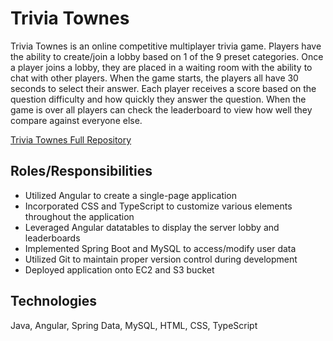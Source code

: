 # Trivia Townes
Trivia Townes is an online competitive multiplayer trivia game. Players have the ability 
to create/join a lobby based on 1 of the 9 preset categories. Once a player joins a lobby,
they are placed in a waiting room with the ability to chat with other players. When the game
starts, the players all have 30 seconds to select their answer. Each player receives a score
based on the question difficulty and how quickly they answer the question. When the game is over
all players can check the leaderboard to view how well they compare against everyone else.

[Trivia Townes Full Repository](http://google.com)

## Roles/Responsibilities
* Utilized Angular to create a single-page application
* Incorporated CSS and TypeScript to customize various elements throughout the application
* Leveraged Angular datatables to display the server lobby and leaderboards 
* Implemented Spring Boot and MySQL to access/modify user data
* Utilized Git to maintain proper version control during development
* Deployed application onto EC2 and S3 bucket


## Technologies

Java, Angular, Spring Data, MySQL, HTML, CSS, TypeScript
